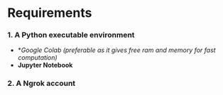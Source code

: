 # Requirements

### 1. A Python executable environment

- **Google Colab (*preferable as it gives free ram and memory for fast computation)**
- **Jupyter Notebook**

### 2. A Ngrok account

